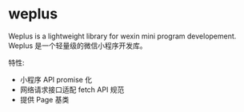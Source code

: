 # weplus

Weplus is a lightweight library for wexin mini program developement. Weplus 是一个轻量级的微信小程序开发库。

特性:
* 小程序 API promise 化
* 网络请求接口适配 fetch API 规范
* 提供 Page 基类